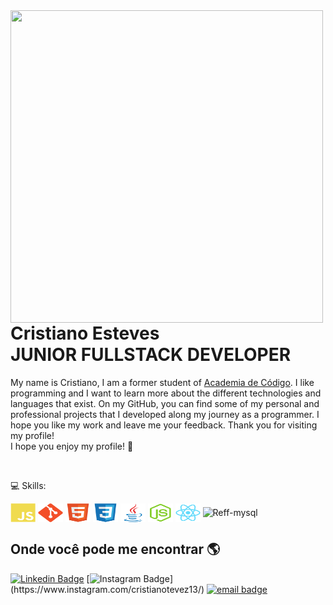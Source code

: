 <img src="https://th.bing.com/th/id/OIG.BTL3x9z9LMfAFIGrRutr?pid=ImgGn" width="500" height="500" align="left">

<h1>Cristiano Esteves<br>JUNIOR FULLSTACK DEVELOPER</h1>

<p align="left"> 
  My name is Cristiano, I am a former student of <a href="https://www.academiadecodigo.org/">Academia de Código</a>. I like programming and I want to learn more about the different technologies and languages that exist. On my GitHub, you can find some of my personal and professional projects that I developed along my journey as a programmer. I hope you like my work and leave me your feedback. Thank you for visiting my profile!<br> I hope you enjoy my profile! 🚀
</p>
<br>

<p align="left">
  💻 Skills:
  <div style="display: inline_block">
  <img align="center" alt="Reff-Js" height="30" width="40" src="https://raw.githubusercontent.com/devicons/devicon/master/icons/javascript/javascript-plain.svg">
  <img align="center" alt="Reff-Git" height="30" width="40" src="https://raw.githubusercontent.com/devicons/devicon/master/icons/git/git-original.svg">
  <img align="center" alt="Reff-HTML" height="30" width="40" src="https://raw.githubusercontent.com/devicons/devicon/master/icons/html5/html5-original.svg">
  <img align="center" alt="Reff-CSS" height="30" width="40" src="https://raw.githubusercontent.com/devicons/devicon/master/icons/css3/css3-original.svg">
  <img align="center" alt="Reff-Java" height="30" width="40" src="https://raw.githubusercontent.com/devicons/devicon/master/icons/java/java-original.svg">
  <img align="center" alt="Reff-NodeJs" height="30" width="40" src="https://raw.githubusercontent.com/devicons/devicon/master/icons/nodejs/nodejs-original.svg">
  <img align="center" alt="Reff-React" height="30" width="40" src="https://raw.githubusercontent.com/devicons/devicon/master/icons/react/react-original.svg">
  <img align="center" alt="Reff-mysql" height="30" width="40" src="https://cdn.iconscout.com/icon/free/png-256/mysql-19-1174939.png">
</div>
</p>

  
## Onde você pode me encontrar 🌎

  [![Linkedin Badge](https://img.shields.io/badge/-LinkedIn-blue?style=flat-square&logo=Linkedin&logoColor=white&link=https://www.linkedin.com/in/fulano/)](https://www.linkedin.com/in/cristianoe-dev/)
  [![Instagram Badge](https://img.shields.io/badge/-Instagram-E4405F?style=flat-square&logo=Instagram&logoColor=white&link=[https://www.instagram.com/cristianotevez13/](https://www.instagram.com/fulano/))](https://www.instagram.com/cristianotevez13/)
  [![email badge](https://img.shields.io/badge/Email-me!-blue?style=flat-square&logo=gmail)](mailto:cristiano642@hotmail.com)



